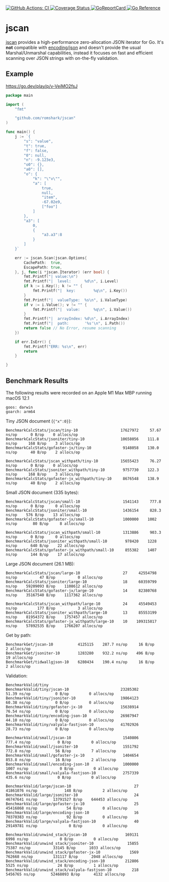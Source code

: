 <a href="https://github.com/romshark/jscan/actions?query=workflow%3ACI">
    <img src="https://github.com/romshark/jscan/workflows/CI/badge.svg" alt="GitHub Actions: CI">
</a>
<a href="https://coveralls.io/github/romshark/jscan">
    <img src="https://coveralls.io/repos/github/romshark/jscan/badge.svg" alt="Coverage Status" />
</a>
<a href="https://goreportcard.com/report/github.com/romshark/jscan">
    <img src="https://goreportcard.com/badge/github.com/romshark/jscan" alt="GoReportCard">
</a>
<a href="https://pkg.go.dev/github.com/romshark/jscan">
    <img src="https://pkg.go.dev/badge/github.com/romshark/jscan.svg" alt="Go Reference">
</a>

# jscan
[jscan](https://github.com/romshark/jscan) provides a high-performance zero-allocation JSON iterator for Go. It's **not** compatible with [encoding/json](https://pkg.go.dev/encoding/json) and doesn't provide the usual Marshal/Unmarshal capabilities, instead it focuses on fast and efficient scanning over JSON strings with on-the-fly validation.

## Example
https://go.dev/play/p/v-VeiMO2fsJ

```go
package main

import (
	"fmt"

	"github.com/romshark/jscan"
)

func main() {
	j := `{
		"s": "value",
		"t": true,
		"f": false,
		"0": null,
		"n": -9.123e3,
		"o0": {},
		"a0": [],
		"o": {
			"k": "\"v\"",
			"a": [
				true,
				null,
				"item",
				-67.02e9,
				["foo"]
			]
		},
		"a3": [
			0,
			{
				"a3.a3":8
			}
		]
	}`

	err := jscan.Scan(jscan.Options{
		CachePath:  true,
		EscapePath: true,
	}, j, func(i *jscan.Iterator) (err bool) {
		fmt.Printf("| value:\n")
		fmt.Printf("|  level:      %d\n", i.Level)
		if k := i.Key(); k != "" {
			fmt.Printf("|  key:        %q\n", i.Key())
		}
		fmt.Printf("|  valueType:  %s\n", i.ValueType)
		if v := i.Value(); v != "" {
			fmt.Printf("|  value:      %q\n", i.Value())
		}
		fmt.Printf("|  arrayIndex: %d\n", i.ArrayIndex)
		fmt.Printf("|  path:       '%s'\n", i.Path())
		return false // No Error, resume scanning
	})

	if err.IsErr() {
		fmt.Printf("ERR: %s\n", err)
		return
	}

}
```

## Benchmark Results

The following results were recorded on an Apple M1 Max MBP running macOS 12.1

```
goos: darwin
goarch: arm64
```

Tiny JSON document (`{"x":0}`):

```
BenchmarkCalcStats/jscan/tiny-10                   17627972     57.67 ns/op      0 B/op    0 allocs/op
BenchmarkCalcStats/jsoniter/tiny-10                10658056    111.8 ns/op     168 B/op    3 allocs/op
BenchmarkCalcStats/gofaster-jx/tiny-10              9148058    130.0 ns/op      40 B/op    2 allocs/op

BenchmarkCalcStats/jscan_withpath/tiny-10          15655423     76.27 ns/op      0 B/op    0 allocs/op
BenchmarkCalcStats/jsoniter_withpath/tiny-10        9757730    122.3 ns/op     168 B/op    3 allocs/op
BenchmarkCalcStats/gofaster-jx_withpath/tiny-10     8676548    138.9 ns/op      40 B/op    2 allocs/op
```

Small JSON document (335 bytes):

```
BenchmarkCalcStats/jscan/small-10                   1541143     777.8 ns/op      0 B/op     0 allocs/op
BenchmarkCalcStats/jsoniter/small-10                1436154     828.3 ns/op    576 B/op    13 allocs/op
BenchmarkCalcStats/gofaster-jx/small-10             1000000    1002 ns/op       80 B/op     8 allocs/op

BenchmarkCalcStats/jscan_withpath/small-10          1313886     903.3 ns/op      0 B/op     0 allocs/op
BenchmarkCalcStats/jsoniter_withpath/small-10        978420    1228 ns/op      640 B/op    22 allocs/op
BenchmarkCalcStats/gofaster-jx_withpath/small-10     855382    1407 ns/op      144 B/op    17 allocs/op
```

Large JSON document (26.1 MB):

```
BenchmarkCalcStats/jscan/large-10                   27     42554798 ns/op          47 B/op          0 allocs/op
BenchmarkCalcStats/jsoniter/large-10                18     60359799 ns/op    59209093 B/op    1108612 allocs/op
BenchmarkCalcStats/gofaster-jx/large-10             14     82380768 ns/op    35167540 B/op    1117362 allocs/op

BenchmarkCalcStats/jscan_withpath/large-10          24     45549453 ns/op         177 B/op          3 allocs/op
BenchmarkCalcStats/jsoniter_withpath/large-10       13     85553199 ns/op    81954372 B/op    1757457 allocs/op
BenchmarkCalcStats/gofaster-jx_withpath/large-10    10    109315817 ns/op    57892535 B/op    1766207 allocs/op
```

Get by path:

```
BenchmarkGet/jscan-10           4125115    287.7 ns/op     16 B/op     2 allocs/op
BenchmarkGet/jsoniter-10        1283280    932.2 ns/op    496 B/op    19 allocs/op
BenchmarkGet/tidwallgjson-10    6280434    190.4 ns/op     16 B/op     2 allocs/op
```

Validation:

```
BenchmarkValid/tiny
BenchmarkValid/tiny/jscan-10                       23285302          51.39 ns/op           0 B/op         0 allocs/op
BenchmarkValid/tiny/jsoniter-10                    19864123          60.38 ns/op           0 B/op         0 allocs/op
BenchmarkValid/tiny/gofaster-jx-10                 15638914          76.54 ns/op           0 B/op         0 allocs/op
BenchmarkValid/tiny/encoding-json-10               26987947          44.10 ns/op           0 B/op         0 allocs/op
BenchmarkValid/tiny/valyala-fastjson-10            41702926          28.73 ns/op           0 B/op         0 allocs/op

BenchmarkValid/small/jscan-10                       1540806         777.4 ns/op            0 B/op         0 allocs/op
BenchmarkValid/small/jsoniter-10                    1551792         772.8 ns/op           56 B/op         7 allocs/op
BenchmarkValid/small/gofaster-jx-10                 1404654         853.8 ns/op           16 B/op         2 allocs/op
BenchmarkValid/small/encoding-json-10               1000000        1007 ns/op              0 B/op         0 allocs/op
BenchmarkValid/small/valyala-fastjson-10            2757339         435.6 ns/op            0 B/op         0 allocs/op

BenchmarkValid/large/jscan-10                            27    41861076 ns/op            148 B/op         2 allocs/op
BenchmarkValid/large/jsoniter-10                         24    46747641 ns/op       13791527 B/op    644453 allocs/op
BenchmarkValid/large/gofaster-jx-10                      25    45416868 ns/op             54 B/op         0 allocs/op
BenchmarkValid/large/encoding-json-10                    16    70370383 ns/op             92 B/op         0 allocs/op
BenchmarkValid/large/valyala-fastjson-10                 40    29149781 ns/op              0 B/op         0 allocs/op

BenchmarkValid/unwind_stack/jscan-10                 169131        6998 ns/op              0 B/op         0 allocs/op
BenchmarkValid/unwind_stack/jsoniter-10               15855       75387 ns/op          33145 B/op      1033 allocs/op
BenchmarkValid/unwind_stack/gofaster-jx-10             1569      762668 ns/op         131117 B/op      2048 allocs/op
BenchmarkValid/unwind_stack/encoding-json-10         212806        5525 ns/op             24 B/op         1 allocs/op
BenchmarkValid/unwind_stack/valyala-fastjson-10         218     5456765 ns/op       52468093 B/op      4132 allocs/op
```
